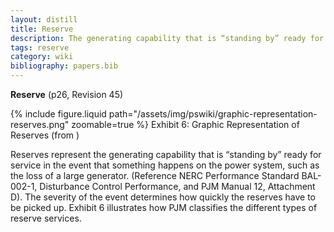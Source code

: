 ```yaml
---
layout: distill
title: Reserve
description: The generating capability that is “standing by” ready for service in the event that something happens on the power system.
tags: reserve
category: wiki
bibliography: papers.bib
---
```


**Reserve** <d-cite key="pjm2024m10"></d-cite> (p26, Revision 45)

<div class="row mt-3">
    <div class="col-sm mt-3 mt-md-0">
        {% include figure.liquid
        path="/assets/img/pswiki/graphic-representation-reserves.png"
        zoomable=true %}
        Exhibit 6: Graphic Representation of Reserves (from <d-cite key="pjm2024m10"></d-cite>)
    </div>
</div>

Reserves represent the generating capability that is “standing by” ready for service in the event that something happens on the power system, such as the loss of a large generator.
(Reference NERC Performance Standard BAL-002-1, Disturbance Control Performance, and PJM Manual 12, Attachment D).
The severity of the event determines how quickly the reserves have to be picked up.
Exhibit 6 illustrates how PJM classifies the different types of reserve services.

<br>
